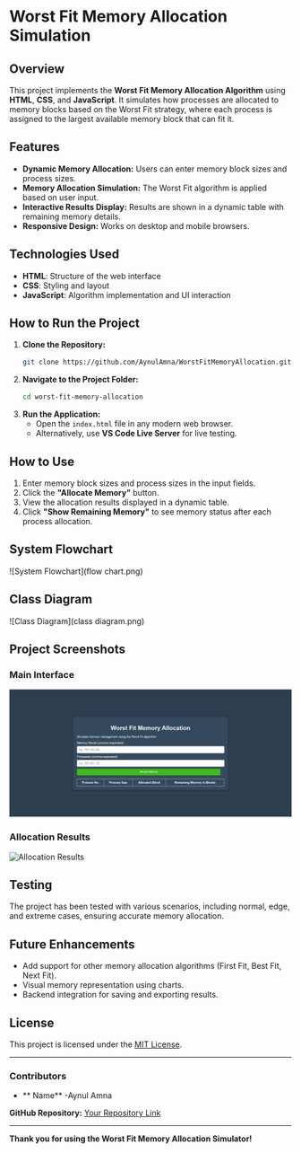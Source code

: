 # Worst Fit Memory Allocation Simulation

## Overview
This project implements the **Worst Fit Memory Allocation Algorithm** using **HTML**, **CSS**, and **JavaScript**. It simulates how processes are allocated to memory blocks based on the Worst Fit strategy, where each process is assigned to the largest available memory block that can fit it.

## Features
- **Dynamic Memory Allocation:** Users can enter memory block sizes and process sizes.
- **Memory Allocation Simulation:** The Worst Fit algorithm is applied based on user input.
- **Interactive Results Display:** Results are shown in a dynamic table with remaining memory details.
- **Responsive Design:** Works on desktop and mobile browsers.

## Technologies Used
- **HTML**: Structure of the web interface
- **CSS**: Styling and layout
- **JavaScript**: Algorithm implementation and UI interaction

## How to Run the Project
1. **Clone the Repository:**
   ```bash
   git clone https://github.com/AynulAmna/WorstFitMemoryAllocation.git
   ```
2. **Navigate to the Project Folder:**
   ```bash
   cd worst-fit-memory-allocation
   ```
3. **Run the Application:**
   - Open the `index.html` file in any modern web browser.
   - Alternatively, use **VS Code Live Server** for live testing.

## How to Use
1. Enter memory block sizes and process sizes in the input fields.
2. Click the **"Allocate Memory"** button.
3. View the allocation results displayed in a dynamic table.
4. Click **"Show Remaining Memory"** to see memory status after each process allocation.

## System Flowchart
![System Flowchart](flow chart.png)

## Class Diagram
![Class Diagram](class diagram.png)

## Project Screenshots
### Main Interface
![Main Interface](mainui.png)

### Allocation Results
![Allocation Results](path-to-results-screenshot)

## Testing
The project has been tested with various scenarios, including normal, edge, and extreme cases, ensuring accurate memory allocation.

## Future Enhancements
- Add support for other memory allocation algorithms (First Fit, Best Fit, Next Fit).
- Visual memory representation using charts.
- Backend integration for saving and exporting results.

## License
This project is licensed under the [MIT License](LICENSE).

---
### Contributors
- ** Name** -Aynul Amna

**GitHub Repository:** [Your Repository Link](https://github.com/AynulAmna/WorstFitMemoryAllocation.git)

---
**Thank you for using the Worst Fit Memory Allocation Simulator!**
 
